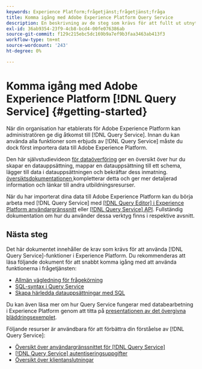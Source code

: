 ```yaml
---
keywords: Experience Platform;frågetjänst;frågetjänst;fråga
title: Komma igång med Adobe Experience Platform Query Service
description: En beskrivning av de steg som krävs för att fullt ut utnyttja Adobe Experience Platform Query Service
exl-id: 36ab9354-23f9-4cb8-bcd4-00fe076386ab
source-git-commit: f129c215ebc5dc169b9a7ef9b3faa3463ab413f3
workflow-type: tm+mt
source-wordcount: '243'
ht-degree: 0%

---
```


# Komma igång med Adobe Experience Platform [!DNL Query Service] {#getting-started}

När din organisation har etablerats för Adobe Experience Platform kan administratören ge dig åtkomst till [!DNL Query Service]. Innan du kan använda alla funktioner som erbjuds av [!DNL Query Service] måste du dock först importera data till Adobe Experience Platform.

Den här självstudievideon [för dataöverföring](https://experienceleague.adobe.com/docs/platform-learn/tutorials/data-ingestion/create-datasets-and-ingest-data.html?lang=sv-SE) ger en översikt över hur du skapar en datauppsättning, mappar en datauppsättning till ett schema, lägger till data i datauppsättningen och bekräftar dess inmatning. [översiktsdokumentationen ](../../ingestion/home.md) kompletterar detta och ger mer detaljerad information och länkar till andra utbildningsresurser.

När du har importerat dina data till Adobe Experience Platform kan du börja arbeta med [!DNL Query Service] med [[!DNL Query Editor]  i Experience Platform användargränssnitt](../ui/user-guide.md) eller [[!DNL Query Service] API](../api/getting-started.md). Fullständig dokumentation om hur du använder dessa verktyg finns i respektive avsnitt.

## Nästa steg

Det här dokumentet innehåller de krav som krävs för att använda [!DNL Query Service]-funktioner i Experience Platform. Du rekommenderas att läsa följande dokument för att snabbt komma igång med att använda funktionerna i frågetjänsten:

- [Allmän vägledning för frågekörning](../best-practices/writing-queries.md)
- [SQL-syntax i Query Service](../sql/syntax.md)
- [Skapa härledda datauppsättningar med SQL](../data-distiller/derived-datasets/create-derived-datasets-with-sql.md)

Du kan även läsa mer om hur Query Service fungerar med databearbetning i Experience Platform genom att titta på [presentationen av det övergivna bläddringsexemplet](../use-cases/abandoned-browse.md#video-example).

Följande resurser är användbara för att förbättra din förståelse av [!DNL Query Service]:

- [Översikt över användargränssnittet för [!DNL Query Service]](../ui/overview.md)
- [[!DNL Query Service] autentiseringsuppgifter](../ui/credentials.md)
- [Översikt över klientanslutningar](../clients/overview.md)
